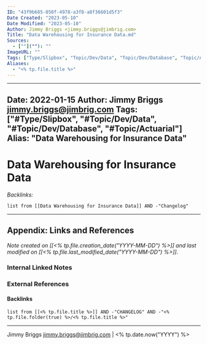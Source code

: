 ```yaml
---
ID: "43f9b685-850f-4978-a3f8-a8f36601d5f3"
Date Created: "2023-05-10"
Date Modified: "2023-05-10"
Author: Jimmy Briggs <jimmy.briggs@jimbrig.com>
Title: "Data Warehousing for Insurance Data.md"
Sources: 
  - [""](""): ""
ImageURL: ""
Tags: ["Type/Slipbox", "Topic/Dev/Data", "Topic/Dev/Database", "Topic/Actuarial"]
Aliases:
  - "<% tp.file.title %>"
---
```


---
Date: 2022-01-15
Author: Jimmy Briggs <jimmy.briggs@jimbrig.com>
Tags: ["#Type/Slipbox", "#Topic/Dev/Data", "#Topic/Dev/Database", "#Topic/Actuarial"]
Alias: "Data Warehousing for Insurance Data"
---

# Data Warehousing for Insurance Data

*Backlinks:*

```dataview
list from [[Data Warehousing for Insurance Data]] AND -"Changelog"
```

***

## Appendix: Links and References

*Note created on [[<% tp.file.creation_date("YYYY-MM-DD") %>]] and last modified on [[<% tp.file.last_modified_date("YYYY-MM-DD") %>]].*

### Internal Linked Notes

### External References

#### Backlinks

```dataview
list from [[<% tp.file.title %>]] AND -"CHANGELOG" AND -"<% tp.file.folder(true) %>/<% tp.file.title %>"
```


***

Jimmy Briggs <jimmy.briggs@jimbrig.com> | <% tp.date.now("YYYY") %>